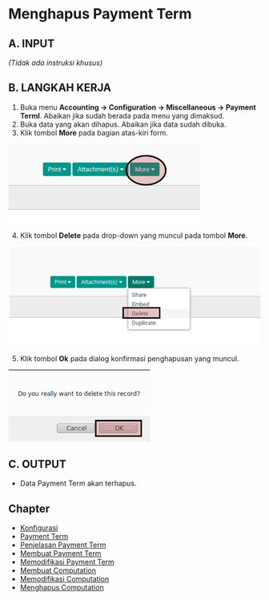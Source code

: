 # Menghapus Payment Term

## A. INPUT

*(Tidak ada instruksi khusus)*

## B. LANGKAH KERJA

1. Buka menu **Accounting -> Configuration -> Miscellaneous -> Payment Terml**. Abaikan jika sudah berada pada menu yang dimaksud.
2. Buka data yang akan dihapus. Abaikan jika data sudah dibuka.
3. Klik tombol **More** pada bagian atas-kiri form.

![](../../img/tombol-umum/tombol-more.png)

4. Klik tombol **Delete** pada drop-down yang muncul pada tombol **More**.

![](../../img/tombol-umum/tombol-hapus-form.png)

5. Klik tombol **Ok** pada dialog konfirmasi penghapusan yang muncul.

![](../../img/tombol-umum/tombol-ok-hapus.png)

## C. OUTPUT

* Data Payment Term akan terhapus.

## Chapter

- [Konfigurasi](../../konfigurasi.md)
- [Payment Term](../payment-term.md)
- [Penjelasan Payment Term](penjelasan.md)
- [Membuat Payment Term](membuat.md)
- [Memodifikasi Payment Term](memodifikasi.md)
- [Membuat Computation](membuat-computation.md)
- [Memodifikasi Computation](memodifikasi-computation.md)
- [Menghapus Computation](menghapus-computation.md)
